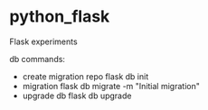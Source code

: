 # python_flask
Flask experiments


db commands:
 - create migration repo
    flask db init
 - migration
    flask db migrate -m "Initial migration"
 - upgrade db
    flask db upgrade
